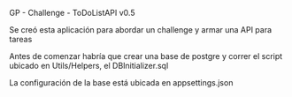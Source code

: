 GP - Challenge - ToDoListAPI v0.5

Se creó esta aplicación para abordar un challenge y armar una API para tareas

Antes de comenzar habría que crear una base de postgre y correr el script ubicado en Utils/Helpers, el DBInitializer.sql

La configuración de la base está ubicada en appsettings.json
